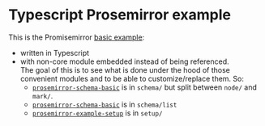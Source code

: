 # Typescript Prosemirror example

This is the Promisemirror [basic example](https://prosemirror.net/examples/basic):
- written in Typescript
- with non-core module embedded instead of being referenced. \
  The goal of this is to see what is done under the hood of those convenient modules and to be able to 
  customize/replace them. So:
  - [`prosemirror-schema-basic`](https://github.com/ProseMirror/prosemirror-schema-basic) is in `schema/` but split 
    between `node/` and `mark/`.
  - [`prosemirror-schema-basic`](https://github.com/ProseMirror/prosemirror-schema-list) is in `schema/list`
  - [`prosemirror-example-setup`](https://github.com/ProseMirror/prosemirror-example-setup) is in `setup/`
